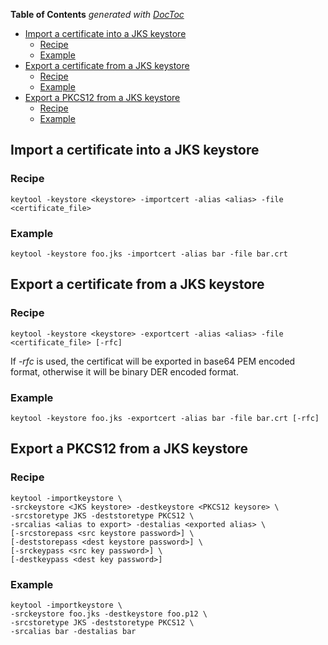 <!-- START doctoc generated TOC please keep comment here to allow auto update -->
<!-- DON'T EDIT THIS SECTION, INSTEAD RE-RUN doctoc TO UPDATE -->
**Table of Contents**  *generated with [DocToc](https://github.com/thlorenz/doctoc)*

- [Import a certificate into a JKS keystore](#import-a-certificate-into-a-jks-keystore)
  - [Recipe](#recipe)
  - [Example](#example)
- [Export a certificate from a JKS keystore](#export-a-certificate-from-a-jks-keystore)
  - [Recipe](#recipe-1)
  - [Example](#example-1)
- [Export a PKCS12 from a JKS keystore](#export-a-pkcs12-from-a-jks-keystore)
  - [Recipe](#recipe-2)
  - [Example](#example-2)

<!-- END doctoc generated TOC please keep comment here to allow auto update -->

## Import a certificate into a JKS keystore
### Recipe

    keytool -keystore <keystore> -importcert -alias <alias> -file <certificate_file>

### Example

    keytool -keystore foo.jks -importcert -alias bar -file bar.crt

## Export a certificate from a JKS keystore
### Recipe

    keytool -keystore <keystore> -exportcert -alias <alias> -file <certificate_file> [-rfc]

If _-rfc_ is used, the certificat will be exported in base64 PEM encoded format, otherwise it will be binary DER encoded format.

### Example

    keytool -keystore foo.jks -exportcert -alias bar -file bar.crt [-rfc]

## Export a PKCS12 from a JKS keystore
### Recipe

    keytool -importkeystore \
    -srckeystore <JKS keystore> -destkeystore <PKCS12 keysore> \
    -srcstoretype JKS -deststoretype PKCS12 \
    -srcalias <alias to export> -destalias <exported alias> \
    [-srcstorepass <src keystore password>] \
    [-deststorepass <dest keystore password>] \
    [-srckeypass <src key password>] \
    [-destkeypass <dest key password>]

### Example

    keytool -importkeystore \
    -srckeystore foo.jks -destkeystore foo.p12 \
    -srcstoretype JKS -deststoretype PKCS12 \
    -srcalias bar -destalias bar
